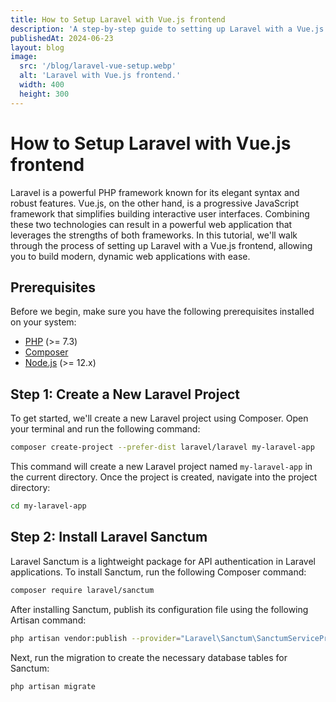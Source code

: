 ```yaml
---
title: How to Setup Laravel with Vue.js frontend
description: 'A step-by-step guide to setting up Laravel with a Vue.js frontend.'
publishedAt: 2024-06-23
layout: blog
image:
  src: '/blog/laravel-vue-setup.webp'
  alt: 'Laravel with Vue.js frontend.'
  width: 400
  height: 300
---
```


# How to Setup Laravel with Vue.js frontend

Laravel is a powerful PHP framework known for its elegant syntax and robust features. Vue.js, on the other hand, is a progressive JavaScript framework that simplifies building interactive user interfaces. Combining these two technologies can result in a powerful web application that leverages the strengths of both frameworks. In this tutorial, we'll walk through the process of setting up Laravel with a Vue.js frontend, allowing you to build modern, dynamic web applications with ease.

## Prerequisites

Before we begin, make sure you have the following prerequisites installed on your system:

- [PHP](https://www.php.net/) (>= 7.3)
- [Composer](https://getcomposer.org/)
- [Node.js](https://nodejs.org/) (>= 12.x)

## Step 1: Create a New Laravel Project

To get started, we'll create a new Laravel project using Composer. Open your terminal and run the following command:

```bash
composer create-project --prefer-dist laravel/laravel my-laravel-app
```

This command will create a new Laravel project named `my-laravel-app` in the current directory. Once the project is created, navigate into the project directory:

```bash
cd my-laravel-app
```

## Step 2: Install Laravel Sanctum

Laravel Sanctum is a lightweight package for API authentication in Laravel applications. To install Sanctum, run the following Composer command:

```bash
composer require laravel/sanctum
```

After installing Sanctum, publish its configuration file using the following Artisan command:

```bash
php artisan vendor:publish --provider="Laravel\Sanctum\SanctumServiceProvider"
```

Next, run the migration to create the necessary database tables for Sanctum:

```bash
php artisan migrate
```
